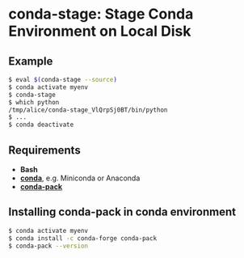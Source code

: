 # conda-stage: Stage Conda Environment on Local Disk

## Example

```sh
$ eval $(conda-stage --source)
$ conda activate myenv
$ conda-stage
$ which python
/tmp/alice/conda-stage_VlQrpSj0BT/bin/python
$ ...
$ conda deactivate
```

## Requirements

* **Bash**
* [**conda**](https://docs.conda.io/projects/conda/en/latest/user-guide/install/linux.html), e.g. Miniconda or Anaconda
* [**conda-pack**](https://conda.github.io/conda-pack/)


## Installing conda-pack in conda environment

```sh
$ conda activate myenv
$ conda install -c conda-forge conda-pack
$ conda-pack --version
```
